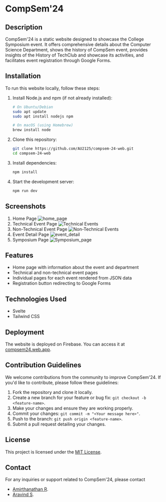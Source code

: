 # CompSem'24

## Description
CompSem'24 is a static website designed to showcase the College Symposium event. It offers comprehensive details about the Computer Science Department, shows the history of CompSem event, provides insights of the History of TechClub and showcase its activities, and facilitates event registration through Google Forms.

## Installation
To run this website locally, follow these steps:
1. Install Node.js and npm (if not already installed):
    ```bash
    # On Ubuntu/Debian
    sudo apt update
    sudo apt install nodejs npm

    # On macOS (using Homebrew)
    brew install node
    ```

2. Clone this repository:
    ```bash
    git clone https://github.com/AU2125/compsem-24-web.git
    cd compsem-24-web
    ```


3. Install dependencies:
    ```bash
    npm install
    ```

4. Start the development server:
    ```bash
    npm run dev
    ```

## Screenshots
1. Home Page
![home_page](https://github.com/AU2125/compsem-24-web/assets/102305446/2e8680e0-b4cb-4948-ae54-5ab16b023322)
2. Technical Event Page
![Technical Events](https://github.com/AU2125/compsem-24-web/assets/102305446/35b91804-16e5-4939-98bb-3205cef2ac06)
3. Non-Technical Event Page
![Non-Technical Events](https://github.com/AU2125/compsem-24-web/assets/102305446/7dc9e14c-b754-4d00-846e-df22001e75b7)
4. Event Detail Page
![event_detail](https://github.com/AU2125/compsem-24-web/assets/102305446/f12e7e70-e40e-44c9-8cfd-d6cac8e22161)
5. Symposium Page
![Symposium_page](https://github.com/AU2125/compsem-24-web/assets/102305446/ef546a5a-9a78-4f2f-85c9-701d1769ffc3)

## Features
- Home page with information about the event and department
- Technical and non-technical event pages
- Individual pages for each event rendered from JSON data
- Registration button redirecting to Google Forms

## Technologies Used
- Svelte
- Tailwind CSS

## Deployment
The website is deployed on Firebase. You can access it at [compsem24.web.app](https://compsem24.web.app).

## Contribution Guidelines
We welcome contributions from the community to improve CompSem'24. If you'd like to contribute, please follow these guidelines:
1. Fork the repository and clone it locally.
2. Create a new branch for your feature or bug fix: `git checkout -b <feature-name>`.
3. Make your changes and ensure they are working properly.
4. Commit your changes: `git commit -m "<Your message here>"`.
5. Push to the branch: `git push origin <feature-name>`.
6. Submit a pull request detailing your changes.

## License
This project is licensed under the [MIT License](https://opensource.org/license/MIT).

## Contact
For any inquiries or support related to CompSem'24, please contact 
- [Amirthanathan R](mailto:amirth300324@gmail.com).
- [Aravind S](mailto:aravind.slg1@gmail.com).

